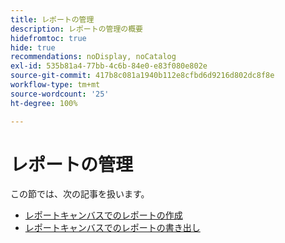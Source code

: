```yaml
---
title: レポートの管理
description: レポートの管理の概要
hidefromtoc: true
hide: true
recommendations: noDisplay, noCatalog
exl-id: 535b81a4-77bb-4c6b-84e0-e83f080e802e
source-git-commit: 417b8c081a1940b112e8cfbd6d9216d802dc8f8e
workflow-type: tm+mt
source-wordcount: '25'
ht-degree: 100%

---
```


# レポートの管理

この節では、次の記事を扱います。

* [レポートキャンバスでのレポートの作成](../../../reports-and-dashboards/reporting-canvas/manage-reports/build-report.md)
* [レポートキャンバスでのレポートの書き出し](../../../reports-and-dashboards/reporting-canvas/manage-reports/export-report.md)
